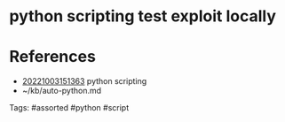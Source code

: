 # python scripting test exploit locally

# References
- [20221003151363](/zet/20221003151363/README.md) python scripting
- ~/kb/auto-python.md

Tags:
    #assorted #python #script
